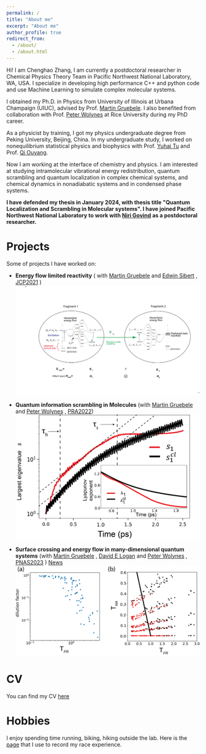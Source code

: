 ```yaml
---
permalink: /
title: "About me"
excerpt: "About me"
author_profile: true
redirect_from: 
  - /about/
  - /about.html
---
```


Hi! I am Chenghao Zhang, I am currently a postdoctoral researcher in Chemical Physics Theory Team in Pacific Northwest National Laboratory, WA, USA.  I specialize in developing high performance C++ and python code and use Machine Learning to simulate complex molecular systems.

I obtained my Ph.D. in Physics from University of Illinois at Urbana Champaign (UIUC), advised by Prof. [Martin Gruebele](https://gruebele-group.chemistry.illinois.edu/). I also benefited from collaboration with Prof. [Peter Wolynes](https://wolynes.rice.edu/) at Rice University during my PhD career.

As a physicist by training, I got my physics undergraduate degree from Peking University, Beijing, China. In my undergraduate study, I worked on nonequilibrium statistical physics and biophysics with Prof. [Yuhai Tu](https://researcher.watson.ibm.com/researcher/view.php?person=us-yuhai) and Prof. [Qi Ouyang](http://www.cls.edu.cn/english/PrincipalInvestigator/pi/index1642.shtml). 

Now I am working at the interface of chemistry and physics. I am interested at studying intramolecular vibrational energy redistribution, quantum scrambling and quantum localization in complex chemical systems, and chemical dynamics in nonadiabatic systems and in condensed phase systems.

**I have defended my thesis in January 2024, with thesis title "Quantum Localization and Scrambling in Molecular systems". I have joined Pacific Northwest National Laboratory to work with [Niri Govind](https://www.pnnl.gov/people/niri-govind) as a postdoctoral researcher.**


**Projects**
======
Some of projects I have worked on:

 - **Energy flow limited reactivity** ( with [Martin Gruebele](https://gruebele-group.chemistry.illinois.edu/) and [Edwin Sibert](https://sibert.chem.wisc.edu/) , [JCP2021](https://aip.scitation.org/doi/10.1063/5.0043665) ) 
    ![](../images/JCP_2021.png)
  - **Quantum information scrambling in Molecules** (with [Martin Gruebele](https://gruebele-group.chemistry.illinois.edu/) and [Peter Wolynes](https://wolynes.rice.edu/) , [PRA2022](https://journals.aps.org/pra/abstract/10.1103/PhysRevA.105.033322))
    ![](../images/PRA2022.png)
  
  - **Surface crossing and energy flow in many-dimensional quantum systems** (with [Martin Gruebele](https://gruebele-group.chemistry.illinois.edu/) , [David E Logan](https://www.chem.ox.ac.uk/people/david-logan) and [Peter Wolynes](https://wolynes.rice.edu/) , [PNAS2023](https://www.pnas.org/doi/abs/10.1073/pnas.2221690120) ) [News](https://news.rice.edu/news/2023/theory-can-sort-order-chaos-complex-quantum-systems)
  ![](../images/PNAS_2023.png)

**CV**
======
You can find my CV [here](https://phyzch.github.io/cv/) 

**Hobbies**
=======
I enjoy spending time running, biking, hiking outside the lab. Here is the [page](https://phyzch.github.io/Hobbies/) that I use to record my race experience.
